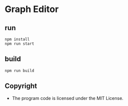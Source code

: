 # Graph Editor

## run

```
npm install
npm run start
```

## build

```
npm run build
```

## Copyright

- The program code is licensed under the MIT License.
